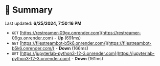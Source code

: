 # 📖 Summary
Last updated: **6/25/2024, 7:50:16 PM**

- `GET` [https://restreamer-09gx.onrender.com](https://restreamer-09gx.onrender.com) - **Up** (691ms)
- `GET` [https://filestreambot-b5k6.onrender.com/](https://filestreambot-b5k6.onrender.com/) - **Down** (166ms)
- `GET` [https://jupyterlab-python3-12-3.onrender.com](https://jupyterlab-python3-12-3.onrender.com) - **Down** (161ms)
